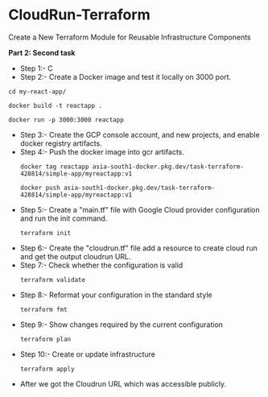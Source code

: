 # CloudRun-Terraform
Create a New Terraform Module for Reusable Infrastructure Components

**Part 2: Second task**
* Step 1:- C
* Step 2:- Create a Docker image and test it locally on 3000 port.
```
cd my-react-app/
```
```
docker build -t reactapp .
```
```
docker run -p 3000:3000 reactapp
```
* Step 3:- Create the GCP console account, and new projects, and enable docker registry artifacts.
* Step 4:- Push the docker image into gcr artifacts.
  ```
  docker tag reactapp asia-south1-docker.pkg.dev/task-terraform-428814/simple-app/myreactapp:v1
  ```
  ```
  docker push asia-south1-docker.pkg.dev/task-terraform-428814/simple-app/myreactapp:v1
  ```
* Step 5:- Create a "main.tf" file with Google Cloud provider configuration and run the init command.
  ```
  terraform init
  ```
* Step 6:- Create the "cloudrun.tf" file add a resource to create cloud run and get the output cloudrun URL.
* Step 7:- Check whether the configuration is valid
  ```
  terraform validate
  ```
* Step 8:- Reformat your configuration in the standard style
  ```
  terraform fmt
  ```
* Step 9:- Show changes required by the current configuration
  ```
  terraform plan
  ```
* Step 10:- Create or update infrastructure
  ```
  terraform apply
  ```
* After we got the Cloudrun URL which was accessible publicly.

